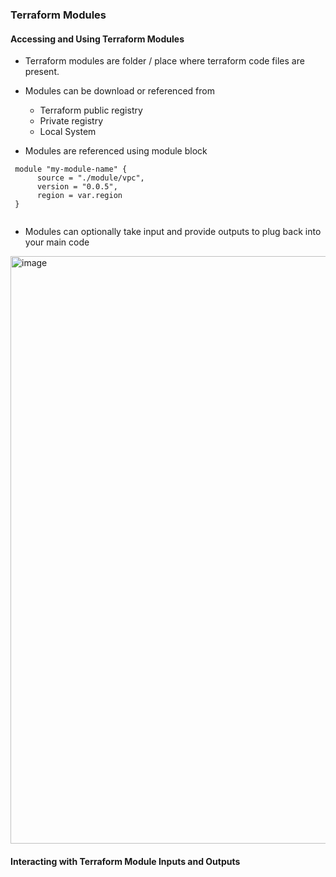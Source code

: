 ### Terraform Modules

#### Accessing and Using Terraform Modules
- Terraform modules are folder / place where terraform code files are present.
- Modules can be download or referenced from 
  - Terraform public registry  
  - Private registry  
  - Local System
  
- Modules are referenced using module block
```
 module "my-module-name" {
      source = "./module/vpc",
      version = "0.0.5",
      region = var.region
 }
 
```

- Modules can optionally take input and provide outputs to plug back into your main code
<img width="940" alt="image" src="https://user-images.githubusercontent.com/76193921/190375314-861fafb4-e178-4f93-b802-33a3aea66100.png">

#### Interacting with Terraform Module Inputs and Outputs

